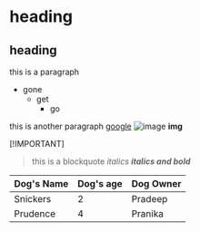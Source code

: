 # heading
## heading

this is a paragraph
* gone
  * get
     + go
     
this is another paragraph
[google](www.google.com)
![image](https://www.google.com/search?q=images&sca_esv=596193189&rlz=1C1YTUH_enIN1088IN1088&tbm=isch&sxsrf=AM9HkKnGeA4y2iMT6HTyIluGX_k5lHlbjg:1704541050518&source=lnms&sa=X&sqi=2&ved=2ahUKEwj5wcie1siDAxU1yqACHTVlDWoQ_AUoAXoECAMQAw#imgrc=aVgXecnmQ_f1MM)
**img**

[!IMPORTANT]
> this is a blockquote
*italics*
***italics and bold***

| Dog's Name| Dog's age| Dog Owner|
|:----------|:--------------|:-------|
| Snickers|2|Pradeep|
|Prudence|4|Pranika|
